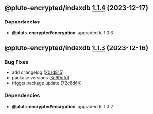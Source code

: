 ## @pluto-encrypted/indexdb [1.1.4](https://github.com/elribonazo/pluto-encrypted/compare/@pluto-encrypted/indexdb@1.1.3...@pluto-encrypted/indexdb@1.1.4) (2023-12-17)





### Dependencies

* **@pluto-encrypted/encryption:** upgraded to 1.0.3

## @pluto-encrypted/indexdb [1.1.3](https://github.com/elribonazo/pluto-encrypted/compare/@pluto-encrypted/indexdb@1.1.2...@pluto-encrypted/indexdb@1.1.3) (2023-12-16)


### Bug Fixes

* add changelog ([20ad815](https://github.com/elribonazo/pluto-encrypted/commit/20ad81572085922aafdf5ce0978c17af3125f6e4))
* package versions ([8c69dfd](https://github.com/elribonazo/pluto-encrypted/commit/8c69dfd143c5db3fd174557a4bc92394bd503b86))
* trigger package update ([72c8d64](https://github.com/elribonazo/pluto-encrypted/commit/72c8d645db13000945b438cb223728c55f910433))





### Dependencies

* **@pluto-encrypted/encryption:** upgraded to 1.0.2

